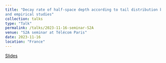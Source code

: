 ```yaml
---
title: "Decay rate of half-space depth according to tail distribution behaviour: Population
and empirical studies"
collection: talks
type: "Talk"
permalink: /talks/2023-11-16-seminar-S2A
venue: "S2A seminar at Télécom Paris"
date: 2023-11-16
location: "France"
---
```




[Slides](http://example2.com)



